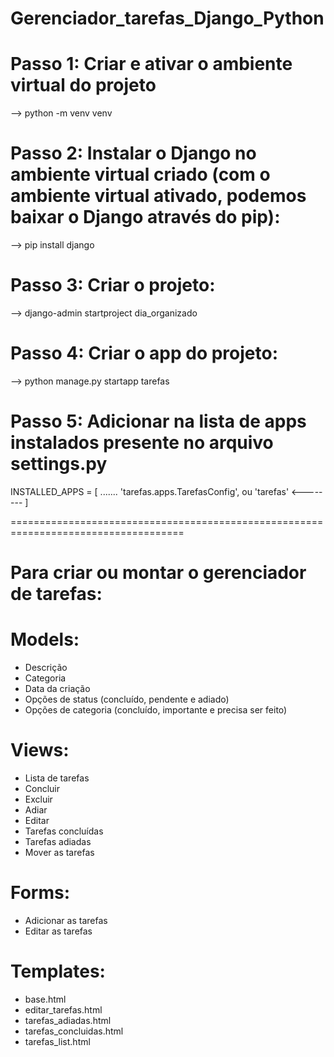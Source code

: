 # Gerenciador_tarefas_Django_Python

# Passo 1: Criar e ativar o ambiente virtual do projeto
--> python -m venv venv

# Passo 2: Instalar o Django no ambiente virtual criado (com o ambiente virtual ativado, podemos baixar o Django através do pip):
--> pip install django

# Passo 3: Criar o projeto:
--> django-admin startproject dia_organizado

# Passo 4: Criar o app do projeto:
--> python manage.py startapp tarefas  

# Passo 5: Adicionar na lista de apps instalados presente no arquivo settings.py

INSTALLED_APPS = [
     ....... 
    'tarefas.apps.TarefasConfig', ou 'tarefas' <--------
]

====================================================================================
# Para criar ou montar o gerenciador de tarefas:

# Models: 
- Descrição
- Categoria
- Data da criação
- Opções de status (concluído, pendente e adiado)
- Opções de categoria (concluído, importante e precisa ser feito)

# Views:
- Lista de tarefas
- Concluir
- Excluir
- Adiar
- Editar
- Tarefas concluídas
- Tarefas adiadas
- Mover as tarefas

# Forms:
- Adicionar as tarefas
- Editar as tarefas

# Templates:
- base.html 
- editar_tarefas.html
- tarefas_adiadas.html
- tarefas_concluidas.html
- tarefas_list.html
